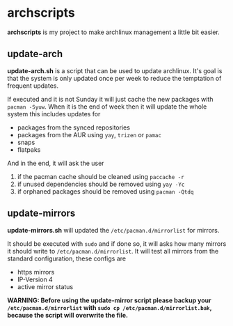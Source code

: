 # archscripts

**archscripts** is my project to make archlinux management a little bit easier.

## update-arch

**update-arch.sh** is a script that can be used to update archlinux. It's goal is that the system is only updated once per week to reduce the temptation of frequent updates.

If executed and it is not Sunday it will just cache the new packages with `pacman -Syuw`. When it is the end of week then it will update the whole system this includes updates for

+ packages from the synced repositories
+ packages from the AUR using `yay`, `trizen` or `pamac`
+ snaps
+ flatpaks

And in the end, it will ask the user

1. if the pacman cache should be cleaned using `paccache -r`
2. if unused dependencies should be removed using `yay -Yc`
3. if orphaned packages should be removed using `pacman -Qtdq`

## update-mirrors

**update-mirrors.sh** will updated the `/etc/pacman.d/mirrorlist` for mirrors.

It should be executed with `sudo` and if done so, it will asks how many mirrors it should write to `/etc/pacman.d/mirrorlist`. It will test all mirrors from the standard configuration, these configs are

+ https mirrors
+ IP-Version 4
+ active mirror status

**WARNING: Before using the update-mirror script please backup your `/etc/pacman.d/mirrorlist` with `sudo cp /etc/pacman.d/mirrorlist.bak`, because the script will overwrite the file.**
